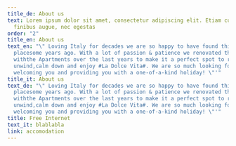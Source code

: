```yaml
---
title_de: About us
text: Lorem ipsum dolor sit amet, consectetur adipiscing elit. Etiam cursus
  finibus augue, nec egestas
order: "2"
title_en: About us
text_en: "\" Loving Italy for decades we are so happy to have found this unique
  placesome years ago. With a lot of passion & patience we renovated the house
  withthe Apartments over the last years to make it a perfect spot to relax,
  unwind,calm down and enjoy #La Dolce Vita#. We are so much looking forward to
  welcoming you and providing you with a one-of-a-kind holiday! \"'"
title_it: About us
text_de: "\" Loving Italy for decades we are so happy to have found this unique
  placesome years ago. With a lot of passion & patience we renovated the house
  withthe Apartments over the last years to make it a perfect spot to relax,
  unwind,calm down and enjoy #La Dolce Vita#. We are so much looking forward to
  welcoming you and providing you with a one-of-a-kind holiday! \"'"
title: Free Internet
text_it: blablabla
link: accomodation
---
```

